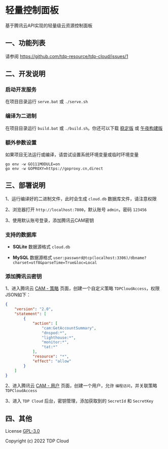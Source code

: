 # 轻量控制面板

基于腾讯云API实现的轻量级云资源控制面板

## 一、功能列表

请参阅 https://github.com/tdp-resource/tdp-cloud/issues/1

## 二、开发说明

### 启动开发服务

在项目目录运行  `serve.bat` 或 `./serve.sh`

### 编译为二进制

在项目目录运行 `build.bat` 或 `./build.sh`。你还可以下载 [稳定版](https://github.com/tdp-resource/tdp-cloud/releases) 或 [午夜构建版](http://curl.rpc.im/?dir=/tdp-cloud)

### 额外参数设置

如果项目无法运行或编译，请尝试设置系统环境变量或临时环境变量

```shell
go env -w GO111MODULE=on
go env -w GOPROXY=https://goproxy.cn,direct
```

## 三、部署说明

1、运行编译好的二进制文件，此时会生成 `cloud.db` 数据库文件，请注意权限

2、浏览器打开 `http://localhost:7800`，默认账号 `admin`，密码 `123456`

3、使用默认账号登录，添加腾讯云CAM密钥

### 支持的数据库

- **SQLite** 数据源格式 `cloud.db`

- **MySQL**  数据源格式 `user:password@tcp(localhost:3306)/dbname?charset=utf8&parseTime=True&loc=Local`

### 添加腾讯云密钥

1、进入腾讯云 [CAM - 策略](https://console.cloud.tencent.com/cam/policy) 页面，创建一个自定义策略 `TDPCloudAccess`，权限JSON如下：

```json
{
    "version": "2.0",
    "statement": [
        {
            "action": [
                "cam:GetAccountSummary",
                "dnspod:*",
                "lighthouse:*",
                "monitor:*",
                "tat:*"
            ],
            "resource": "*",
            "effect": "allow"
        }
    ]
}
```

2、进入腾讯云 [CAM - 用户](https://console.cloud.tencent.com/cam) 页面，创建一个用户，允许 `编程访问`，并关联策略 `TDPCloudAccess`

3、进入 `TDP Cloud` 后台，密钥管理，添加获取到的 `SecretId` 和 `SecretKey`

## 四、其他

License [GPL-3.0](https://opensource.org/licenses/GPL-3.0)

Copyright (c) 2022 TDP Cloud
